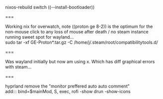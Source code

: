 nixos-rebuild switch ((--install-bootloader))  
  
===  
  
Working nix for overwatch, note ((proton ge 8-2)) is the optimum for the non-mouse click to any loss of mouse after death / no steam instance running sweet spot for wayland...    
sudo tar -xf GE-Proton*.tar.gz -C /home/j/.steam/root/compatibilitytools.d/  
  
===    
  
Was wayland initially but now am using x. Which has diff graphical errors with steam...    
  
===  
  
hyprland remove the "monitor preffered auto auto comment"  
add:::  bind=$mainMod, S, exec, rofi -show drun -show-icons
